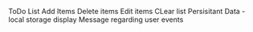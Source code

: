 ToDo List 
Add Items
Delete items
Edit items
CLear list
Persisitant Data - local storage
display Message regarding user events